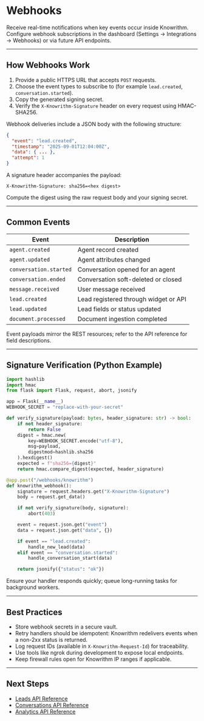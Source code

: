 ﻿# Webhooks

Receive real-time notifications when key events occur inside Knowrithm. Configure webhook subscriptions in the dashboard (Settings -> Integrations -> Webhooks) or via future API endpoints.

---

## How Webhooks Work

1. Provide a public HTTPS URL that accepts `POST` requests.
2. Choose the event types to subscribe to (for example `lead.created`, `conversation.started`).
3. Copy the generated signing secret.
4. Verify the `X-Knowrithm-Signature` header on every request using HMAC-SHA256.

Webhook deliveries include a JSON body with the following structure:

```json
{
  "event": "lead.created",
  "timestamp": "2025-09-01T12:04:00Z",
  "data": { ... },
  "attempt": 1
}
```

A signature header accompanies the payload:

```
X-Knowrithm-Signature: sha256=<hex digest>
```

Compute the digest using the raw request body and your signing secret.

---

## Common Events

| Event | Description |
|-------|-------------|
| `agent.created` | Agent record created |
| `agent.updated` | Agent attributes changed |
| `conversation.started` | Conversation opened for an agent |
| `conversation.ended` | Conversation soft-deleted or closed |
| `message.received` | User message received |
| `lead.created` | Lead registered through widget or API |
| `lead.updated` | Lead fields or status updated |
| `document.processed` | Document ingestion completed |

Event payloads mirror the REST resources; refer to the API reference for field descriptions.

---

## Signature Verification (Python Example)

```python
import hashlib
import hmac
from flask import Flask, request, abort, jsonify

app = Flask(__name__)
WEBHOOK_SECRET = "replace-with-your-secret"

def verify_signature(payload: bytes, header_signature: str) -> bool:
    if not header_signature:
        return False
    digest = hmac.new(
        key=WEBHOOK_SECRET.encode("utf-8"),
        msg=payload,
        digestmod=hashlib.sha256
    ).hexdigest()
    expected = f"sha256={digest}"
    return hmac.compare_digest(expected, header_signature)

@app.post("/webhooks/knowrithm")
def knowrithm_webhook():
    signature = request.headers.get("X-Knowrithm-Signature")
    body = request.get_data()

    if not verify_signature(body, signature):
        abort(403)

    event = request.json.get("event")
    data = request.json.get("data", {})

    if event == "lead.created":
        handle_new_lead(data)
    elif event == "conversation.started":
        handle_conversation_start(data)

    return jsonify({"status": "ok"})
```

Ensure your handler responds quickly; queue long-running tasks for background workers.

---

## Best Practices

- Store webhook secrets in a secure vault.
- Retry handlers should be idempotent: Knowrithm redelivers events when a non-2xx status is returned.
- Log request IDs (available in `X-Knowrithm-Request-Id`) for traceability.
- Use tools like ngrok during development to expose local endpoints.
- Keep firewall rules open for Knowrithm IP ranges if applicable.

---

## Next Steps

- [Leads API Reference](../api-reference/companies.md)
- [Conversations API Reference](../api-reference/conversations.md)
- [Analytics API Reference](../api-reference/analytics.md)






